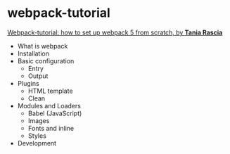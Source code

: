 # webpack-tutorial

[Webpack-tutorial: how to set up webpack 5 from scratch, by **Tania Rascia**](https://www.taniarascia.com/how-to-use-webpack/)

- What is webpack
- Installation
- Basic configuration
  - Entry
  - Output
- Plugins
  - HTML template
  - Clean
- Modules and Loaders
  - Babel (JavaScript)
  - Images
  - Fonts and inline
  - Styles
- Development
